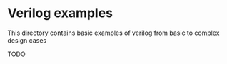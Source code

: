 # Verilog examples
This directory contains basic examples of verilog from basic to complex design cases

TODO